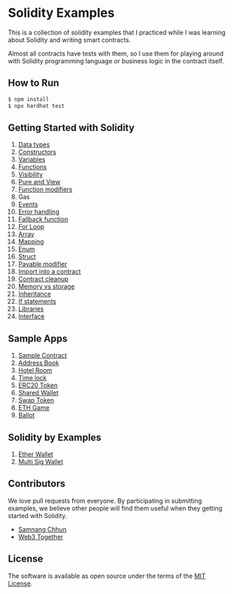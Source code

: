 # Solidity Examples

This is a collection of solidity examples that I practiced while I was learning about Solidity and writing smart contracts.

Almost all contracts have tests with them, so I use them for playing around with Solidity programming language or business logic in the contract itself.

## How to Run

```sh
$ npm install
$ npx hardhat test
```

## Getting Started with Solidity

1. [Data types](contracts/getting_started_with_solidity/01_data_types/)
2. [Constructors](contracts/getting_started_with_solidity/02_constructors/)
3. [Variables](contracts/getting_started_with_solidity/03_variables/)
4. [Functions](contracts/getting_started_with_solidity/04_functions/)
5. [Visibility](contracts/getting_started_with_solidity/05_visibility/)
6. [Pure and View](contracts/getting_started_with_solidity/06_pure_and_view_functions/)
7. [Function modifiers](contracts/getting_started_with_solidity/07_function_modifiers/)
8. Gas
9. [Events](contracts/getting_started_with_solidity/09_events/)
10. [Error handling](contracts/getting_started_with_solidity/10_error_handling/)
11. [Fallback function](contracts/getting_started_with_solidity/11_fallback_function/)
12. [For Loop](contracts/getting_started_with_solidity/12_for_loop/)
13. [Array](contracts/getting_started_with_solidity/13_array/)
14. [Mapping](contracts/getting_started_with_solidity/14_mapping/)
15. [Enum](contracts/getting_started_with_solidity/15_enum/)
16. [Struct](contracts/getting_started_with_solidity/16_struct/)
17. [Payable modifier](contracts/getting_started_with_solidity/17_payable_modifier/)
18. [Import into a contract](contracts/getting_started_with_solidity/18_imports/)
19. [Contract cleanup](contracts/getting_started_with_solidity/19_contract_cleanup/)
20. [Memory vs storage](contracts/getting_started_with_solidity/20_memory_and_storage/)
21. [Inheritance](contracts/getting_started_with_solidity/21_inheritance/)
22. [If statements](contracts/getting_started_with_solidity/22_if_statement/)
23. [Libraries](contracts/getting_started_with_solidity/23_libraries/)
24. [Interface](contracts/getting_started_with_solidity/24_interface/)

## Sample Apps
1. [Sample Contract](contracts/sample_apps/01_sample_contract/)
2. [Address Book](contracts/sample_apps/02_address_book/)
3. [Hotel Room](contracts/sample_apps/03_hotel/)
4. [Time lock](contracts/sample_apps/04_time_lock/)
5. [ERC20 Token](contracts/sample_apps/05_ERC20_token/)
6. [Shared Wallet](contracts/sample_apps/06_shared_wallet/)
7. [Swap Token](contracts/sample_apps/07_token_swap/)
8. [ETH Game](contracts/sample_apps/08_eth_game/)
9. [Ballot](contracts/sample_apps/09_ballot/)

## Solidity by Examples
1. [Ether Wallet](contracts/solidity_by_examples/01_ether_wallet/)
1. [Multi Sig Wallet](contracts/solidity_by_examples/02_multi_sig_wallet/)

## Contributors

We love pull requests from everyone. By participating in submitting examples, we believe other people will find them useful when they getting started with Solidity.

* [Samnang Chhun](https://twitter.com/samnangchhun)
* [Web3 Together](https://twitter.com/web3together)

## License

The software is available as open source under the terms of the [MIT License](http://opensource.org/licenses/MIT).
